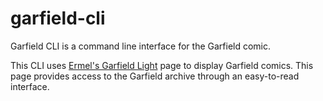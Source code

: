 # garfield-cli

Garfield CLI is a command line interface for the Garfield comic.

This CLI uses [Ermel's Garfield Light](https://ermel.org/garfield.php) page to display Garfield comics. This page provides access to the Garfield archive through an easy-to-read interface.
